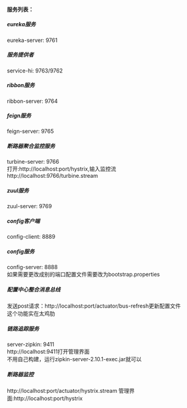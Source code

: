 
#### 服务列表：
##### eureka服务
eureka-server: 9761
##### 服务提供者
service-hi: 9763/9762
##### ribbon服务
ribbon-server: 9764
##### feign服务
feign-server: 9765
##### 断路器聚合监控服务
turbine-server: 9766
<br>
打开:http://localhost:port/hystrix,输入监控流http://localhost:9766/turbine.stream
##### zuul服务
zuul-server: 9769
##### config客户端
config-client: 8889
##### config服务
config-server: 8888
<br>
如果需要更改成别的端口配置文件需要改为bootstrap.properties
##### 配置中心整合消息总线
发送post请求：http://localhost:port/actuator/bus-refresh更新配置文件
<br>
这个功能实在太鸡肋
##### 链路追踪服务
server-zipkin: 9411
<br>
http://localhost:9411打开管理界面
<br>
不用自己构建，运行zipkin-server-2.10.1-exec.jar就可以
##### 断路器监控
http://localhost:port/actuator/hystrix.stream
管理界面:http://localhost:port/hystrix 



